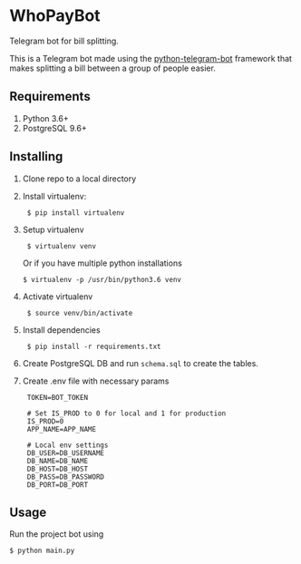 # WhoPayBot

Telegram bot for bill splitting.

This is a Telegram bot made using the [python-telegram-bot](https://github.com/python-telegram-bot/python-telegram-bot/) framework that makes splitting a bill between a group of people easier.

## Requirements
1. Python 3.6+
2. PostgreSQL 9.6+

## Installing

1. Clone repo to a local directory
2. Install virtualenv:

        $ pip install virtualenv

3. Setup virtualenv

        $ virtualenv venv

    Or if you have multiple python installations

       $ virtualenv -p /usr/bin/python3.6 venv

4. Activate virtualenv

        $ source venv/bin/activate

5. Install dependencies

        $ pip install -r requirements.txt

6. Create PostgreSQL DB and run `schema.sql` to create the tables.
7. Create .env file with necessary params

        TOKEN=BOT_TOKEN

        # Set IS_PROD to 0 for local and 1 for production
        IS_PROD=0
        APP_NAME=APP_NAME

        # Local env settings
        DB_USER=DB_USERNAME
        DB_NAME=DB_NAME
        DB_HOST=DB_HOST
        DB_PASS=DB_PASSWORD
        DB_PORT=DB_PORT

## Usage

Run the project bot using

    $ python main.py
